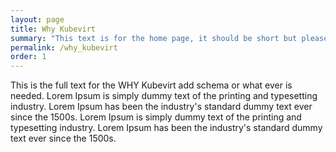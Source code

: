 ```yaml
---
layout: page
title: Why Kubevirt
summary: "This text is for the home page, it should be short but please write 2 - 3 sentences that will attract use to click the READ MORE. Lorem Ipsum is simply dummy text of the printing and typesetting industry. Lorem Ipsum has been the industry's standard dummy text ever since the 1500s. Lorem Ipsum is simply dummy text of the printing and typesetting industry. Lorem Ipsum has been the industry's standard dummy text ever since the 1500s."
permalink: /why_kubevirt
order: 1
---
```

This is the full text for the WHY Kubevirt add schema or what ever is needed. Lorem Ipsum is simply dummy text of the printing and typesetting industry. Lorem Ipsum has been the industry's standard dummy text ever since the 1500s. Lorem Ipsum is simply dummy text of the printing and typesetting industry. Lorem Ipsum has been the industry's standard dummy text ever since the 1500s.
